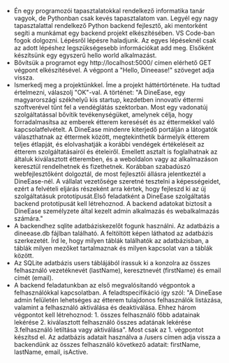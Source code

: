 - Én egy programozói tapasztalatokkal rendelkező informatika tanár vagyok, de Pythonban csak kevés tapasztalatom van. Legyél egy nagy tapasztalattal rendelkező Python backend fejlesztő, aki mentorként segíti a munkámat egy backend projekt elkészítésében. VS Code-ban fogok dolgozni. Lépésről lépésre haladjunk. Az egyes lépéseknél csak az adott lépéshez legszükségesebb információkat add meg. Elsőként készítsünk egy egyszerű hello world alkalmazást.
- Bővítsük a programot egy http://localhost:5000/ címen elérhető GET végpont elkészítésével. A végpont a "Hello, Dineease!" szöveget adja vissza.
- Ismerkedj meg a projektünkkel. Íme a projekt háttértörténete. Ha tudtad értelmezni, válaszolj "OK"-val. A történet: "A DineEase, egy magyarországi székhelyű kis startup, kezdetben innovatív éttermi szoftverével tűnt fel a vendéglátás szektorban. Most egy vadonatúj szolgáltatással bővítik tevékenységüket, amelynek célja, hogy forradalmasítsa az emberek étterem keresését és az éttermekkel való kapcsolatfelvételt. A DineEase mindenre kiterjedő portálján a látogatók választhatnak az éttermek között, megtekinthetik bármelyik étterem teljes étlapját, és elolvashatják a korábbi vendégek értékeléseit az étterem szolgáltatásairól és ételeiről. Emellett asztalt is foglalhatnak az általuk kiválasztott étteremben, és a weboldalon vagy az alkalmazáson keresztül rendelhetnek és fizethetnek. Korábban szabadúszó webfejlesztőként dolgoztál, de most fejlesztői állásra jelentkeztél a DineEase-nél. A vállalat vezetősége szeretné tesztelni a képességeidet, ezért a felvételi eljárás részeként arra kértek, hogy fejleszd ki az új szolgáltatásuk prototípusát.Első feladatként a DineEase szolgáltatás backend prototípusát kell létrehoznod. A backend adatokat biztosít a DineEase személyzete által kezelt admin alkalmazás és webalkalmazás számára."
- A backendhez sqlite adatbáziskezelőt fogunk használni. Az adatbázis a dineease.db fájlban található. A feltöltött képen láthatod az adatbázis szerkezetét. Írd le, hogy milyen táblák találhatók az adatbázisban, a táblák milyen mezőket tartalmaznak és milyen kapcsolat van a táblák között.
- Az SQLite adatbázis users táblájából írassuk ki a konzolra az összes felhasználó vezetéknevét (lastName), keresztnevét (firstName) és email címét (email).
- A backend feladatunkban az első megvalósítandó végpontok a felhasználókkal kapcsolatban. A feladtspecifikáció így szól: "A DineEase admin felületén lehetséges az étterem tulajdonos felhasználók listázása, valamint a felhasználó aktiválása és deaktiválása. Ehhez három végpontot kell létrehoznod: 1. összes felhasználó főbb adatainak lekérése 2. kiválasztott felhasználó összes adatának lekérése 3.felhasználó letiltása vagy aktiválása". Most csak az 1. végpontot készítsd el. Az adatbázis adatait használva a /users címen adja vissza a backendünk az összes felhasználó következő adatait: firstName, lastName, email, isActive. 
